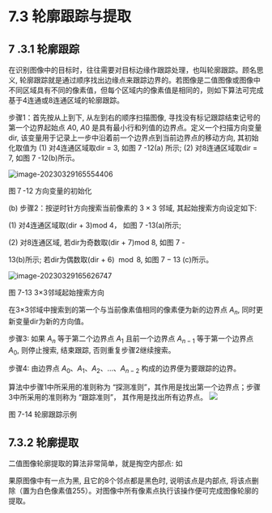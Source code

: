 # 7.3 轮廓跟踪与提取

## 7 .3.1 轮廓跟踪

在识别图像中的目标时，往往需要对目标边缘作跟踪处理，也叫轮廓跟踪。顾名思义, 轮廓跟踪就是通过顺序找出边缘点来跟踪边界的。若图像是二值图像或图像中不同区域具有不同的像素值，但每个区域内的像素值是相同的，则如下算法可完成基于4连通或8连通区域的轮廓跟踪。

步骤1：首先按从上到下, 从左到右的顺序扫描图像, 寻找没有标记跟踪结束记号的第一个边界起始点 $A 0, ~A 0$ 是具有最小行和列值的边界点。定义一个扫描方向变量dir, 该变量用于记录上一步中沿着前一个边界点到当前边界点的移动方向, 其初始化取值为
(1) 对4连通区域取dir = 3, 如图 7 -12(a) 所示;
(2) 对8连通区域取dir = 7, 如图 7 -12(b)所示。 

![image-20230329165554406](https://mypic-1312707183.cos.ap-nanjing.myqcloud.com/image-20230329165554406.png)

图７-12 方向变量的初始化

(b) 步骤2：按逆时针方向搜索当前像素的 $3 \times 3$ 邻域, 其起始搜索方向设定如下:

(1) 对4连通区域取(dir + 3)mod 4， 如图 7 -13(a)所示;

(2) 对8连通区域, 若dir为奇数取(dir + 7)mod 8, 如图 7 -

13(b)所示; 若dir为偶数取(dir + 6) $\bmod 8$, 如图 $7-13$ (c)所示。 

![image-20230329165626747](https://mypic-1312707183.cos.ap-nanjing.myqcloud.com/image-20230329165626747.png)

图 7-13 3×3邻域起始搜索方向 

在3×3邻域中搜索到的第一个与当前像素值相同的像素便为新的边界点 $A_{n}$, 同时更新变量dir为新的方向值。

步骤3: 如果 $A_{n}$ 等于第二个边界点 $A_{1}$ 且前一个边界点 $A_{n-1}$ 等于第一个边界点 $A_{0}$, 则停止搜索, 结束跟踪, 否则重复步骤2继续搜索。

步骤4: 由边界点 $A_{0} 、 A_{1} 、 A_{2} 、 \ldots 、 A_{n-2}$ 构成的边界便为要跟踪的边界。

算法中步骤1中所采用的准则称为 “探测准则”，其作用是找出第一个边界点；步骤3中所采用的准则称为 “跟踪准则”， 其作用是找出所有边界点。 
![](https://cdn.mathpix.com/cropped/2023_03_28_6116f4e0e226f2060611g-24.jpg?height=572&width=2100&top_left_y=410&top_left_x=244)

图 7-14 轮廓跟踪示例 

## 7.3.2 轮廓提取

二值图像轮廓提取的算法非常简单，就是掏空内部点: 如

果原图像中有一点为黑, 且它的8个邻点都是黑色时, 说明该点是内部点, 将该点删除（置为白色像素值255）。对图像中所有像素点执行该操作便可完成图像轮廓的提取。 

